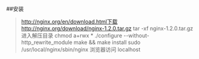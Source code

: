 ##安装
> http://nginx.org/en/download.html下载http://nginx.org/download/nginx-1.2.0.tar.gz
> tar -xf nginx-1.2.0.tar.gz
> 进入解压目录  chmod a+rwx *
> ./configure --without-http_rewrite_module
> make && make install
> sudo /usr/local/nginx/sbin/nginx
> 浏览器访问 localhost
